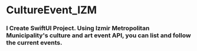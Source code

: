 # CultureEvent_IZM

### I Create SwiftUI Project. Using Izmir Metropolitan Municipality's culture and art event API, you can list and follow the current events.
